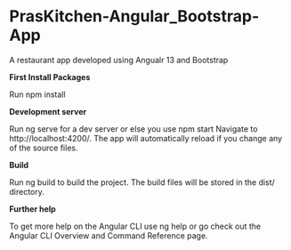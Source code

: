 # PrasKitchen-Angular_Bootstrap-App
 A restaurant app developed using Angualr 13 and Bootstrap
 
 
**First Install Packages**

Run npm install


**Development server**

Run ng serve for a dev server or else you use npm start  Navigate to http://localhost:4200/. The app will automatically reload if you change any of the source files.

**Build**

Run ng build to build the project. The build files will be stored in the dist/ directory.

**Further help**

To get more help on the Angular CLI use ng help or go check out the Angular CLI Overview and Command Reference page.
